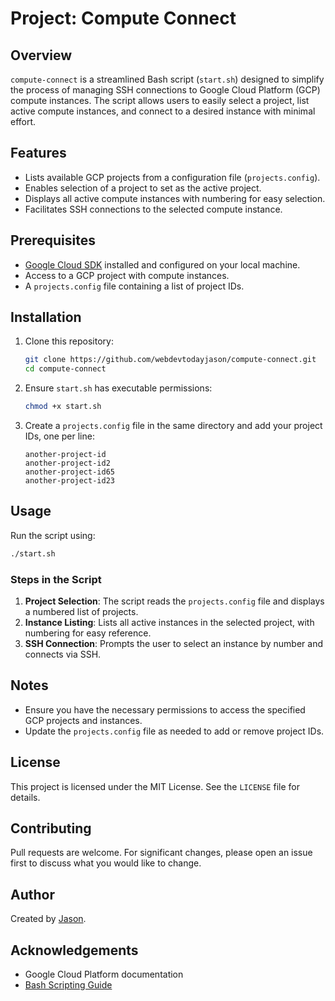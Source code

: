 # Project: Compute Connect

## Overview
`compute-connect` is a streamlined Bash script (`start.sh`) designed to simplify the process of managing SSH connections to Google Cloud Platform (GCP) compute instances. The script allows users to easily select a project, list active compute instances, and connect to a desired instance with minimal effort.

## Features
- Lists available GCP projects from a configuration file (`projects.config`).
- Enables selection of a project to set as the active project.
- Displays all active compute instances with numbering for easy selection.
- Facilitates SSH connections to the selected compute instance.

## Prerequisites
- [Google Cloud SDK](https://cloud.google.com/sdk/docs/install) installed and configured on your local machine.
- Access to a GCP project with compute instances.
- A `projects.config` file containing a list of project IDs.

## Installation
1. Clone this repository:
   ```bash
   git clone https://github.com/webdevtodayjason/compute-connect.git
   cd compute-connect
   ```
2. Ensure `start.sh` has executable permissions:
   ```bash
   chmod +x start.sh
   ```
3. Create a `projects.config` file in the same directory and add your project IDs, one per line:
   ```
   another-project-id
   another-project-id2
   another-project-id65
   another-project-id23
   ```

## Usage
Run the script using:
```bash
./start.sh
```

### Steps in the Script
1. **Project Selection**: The script reads the `projects.config` file and displays a numbered list of projects.
2. **Instance Listing**: Lists all active instances in the selected project, with numbering for easy reference.
3. **SSH Connection**: Prompts the user to select an instance by number and connects via SSH.

## Notes
- Ensure you have the necessary permissions to access the specified GCP projects and instances.
- Update the `projects.config` file as needed to add or remove project IDs.

## License
This project is licensed under the MIT License. See the `LICENSE` file for details.

## Contributing
Pull requests are welcome. For significant changes, please open an issue first to discuss what you would like to change.

## Author
Created by [Jason](https://github.com/webdevtodayjason).

## Acknowledgements
- Google Cloud Platform documentation
- [Bash Scripting Guide](https://www.gnu.org/software/bash/manual/)

